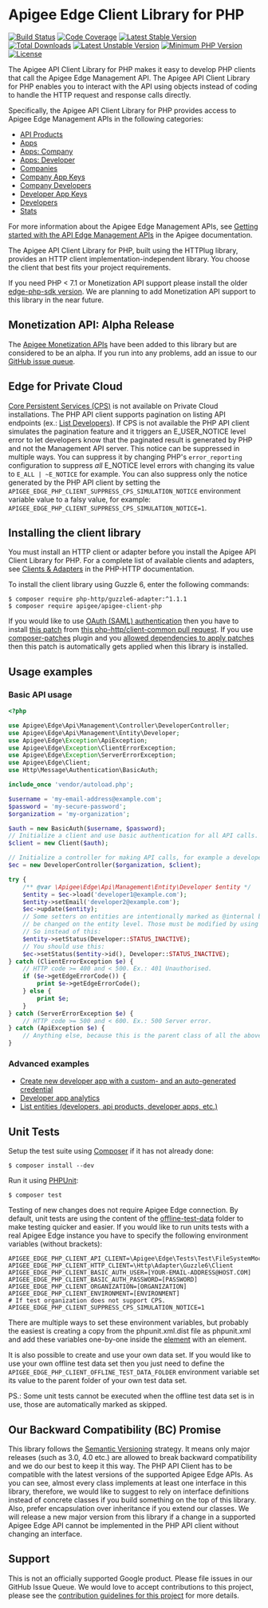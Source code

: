 # Apigee Edge Client Library for PHP

[![Build Status](https://travis-ci.org/apigee/apigee-client-php.svg?branch=2.x)](https://travis-ci.org/apigee/apigee-client-php)
[![Code Coverage](https://codecov.io/gh/apigee/apigee-client-php/branch/2.x/graph/badge.svg)](https://codecov.io/gh/apigee/apigee-client-php/branch/2.x)
[![Latest Stable Version](https://poser.pugx.org/apigee/apigee-client-php/v/stable)](https://packagist.org/packages/apigee/apigee-client-php)
[![Total Downloads](https://poser.pugx.org/apigee/apigee-client-php/downloads)](https://packagist.org/packages/apigee/apigee-client-php)
[![Latest Unstable Version](https://img.shields.io/badge/unstable-2.0.x--dev-orange.svg?style=flat-square)](https://packagist.org/packages/apigee/apigee-client-php)
[![Minimum PHP Version](https://img.shields.io/badge/PHP-%3E%3D%207.1-8892BF.svg?style=flat-square)](https://php.net/)
[![License](https://poser.pugx.org/apigee/apigee-client-php/license)](https://packagist.org/packages/apigee/apigee-client-php)

The Apigee API Client Library for PHP makes it easy to develop PHP clients that call the Apigee Edge Management API. The
Apigee API Client Library for PHP  enables you to interact with the API using objects instead of coding to handle the
HTTP request and response calls directly.

Specifically, the Apigee API Client Library for PHP provides access to Apigee Edge Management APIs in the following
categories:

* [API Products](https://apidocs.apigee.com/api/api-products-1)
* [Apps](https://apidocs.apigee.com/api/apps-0)
* [Apps: Company](https://apidocs.apigee.com/api/apps-company)
* [Apps: Developer](https://apidocs.apigee.com/api/apps-developer)
* [Companies](https://apidocs.apigee.com/api/companies-0)
* [Company App Keys](https://apidocs.apigee.com/api/company-app-keys-0)
* [Company Developers](https://apidocs.apigee.com/api/company-developers-0)
* [Developer App Keys](https://apidocs.apigee.com/api/developer-app-keys)
* [Developers](https://apidocs.apigee.com/api/developers-0)
* [Stats](https://apidocs.apigee.com/api/stats)

For more information about the Apigee Edge Management APIs, see [Getting started with the API Edge Management APIs](https://apidocs.apigee.com/api-reference/content/api-reference-getting-started)
in the Apigee documentation.

The Apigee API Client Library for PHP, built using the HTTPlug library, provides an HTTP client
implementation-independent library. You choose the client that best fits your project requirements.

If you need PHP < 7.1 or Monetization API support please install the older [edge-php-sdk version](https://github.com/apigee/edge-php-sdk).
We are planning to add Monetization API support to this library in the near future.

## Monetization API: Alpha Release

The [Apigee Monetization APIs](https://apidocs.apigee.com/api-reference/content/monetization-apis) have been added to this library but are
considered to be an alpha.  If you run into any problems, add an issue to our [GitHub issue queue](https://github.com/apigee/apigee-client-php/issues).

## Edge for Private Cloud
[Core Persistent Services (CPS)](https://docs.apigee.com/api-platform/reference/cps) is not available on Private Cloud installations.
The PHP API client supports pagination on listing API endpoints (ex.: [List Developers](https://apidocs.apigee.com/management/apis/get/organizations/%7Borg_name%7D/developers)). If CPS is not available the PHP API client simulates the pagination feature and it triggers an E_USER_NOTICE level error to let developers know that the paginated result is generated by PHP and not the Management API server.
This notice can be suppressed in multiple ways. You can suppress it by changing PHP's `error_reporting` configuration to
suppress _all_ E_NOTICE level errors with changing its value to `E_ALL | ~E_NOTICE` for example. You can also suppress only the notice generated by the PHP API client by setting the `APIGEE_EDGE_PHP_CLIENT_SUPPRESS_CPS_SIMULATION_NOTICE` environment variable value to a falsy value, for example: `APIGEE_EDGE_PHP_CLIENT_SUPPRESS_CPS_SIMULATION_NOTICE=1`.

## Installing the client library

You must install an HTTP client or adapter before you install the Apigee API Client Library for PHP. For a complete list
of available clients and adapters, see [Clients & Adapters](http://docs.php-http.org/en/latest/clients.html) in the
PHP-HTTP documentation.

To install the client library using Guzzle 6, enter the following commands:

```
$ composer require php-http/guzzle6-adapter:^1.1.1
$ composer require apigee/apigee-client-php
```

If you would like to use [OAuth (SAML) authentication](https://docs.apigee.com/api-platform/system-administration/using-oauth2-security-apigee-edge-management-api#usingtheapitogettokens-postrefreshanaccesstoken)
then you have to install [this patch](https://patch-diff.githubusercontent.com/raw/php-http/client-common/pull/103.diff)
from [this php-http/client-common pull request](https://github.com/php-http/client-common/pull/103). If you use
[composer-patches](https://github.com/cweagans/composer-patches) plugin and you [allowed dependencies to apply patches](https://github.com/cweagans/composer-patches#allowing-patches-to-be-applied-from-dependencies)
then this patch is automatically gets applied when this library is installed.

## Usage examples

### Basic API usage


```php
<?php

use Apigee\Edge\Api\Management\Controller\DeveloperController;
use Apigee\Edge\Api\Management\Entity\Developer;
use Apigee\Edge\Exception\ApiException;
use Apigee\Edge\Exception\ClientErrorException;
use Apigee\Edge\Exception\ServerErrorException;
use Apigee\Edge\Client;
use Http\Message\Authentication\BasicAuth;

include_once 'vendor/autoload.php';

$username = 'my-email-address@example.com';
$password = 'my-secure-password';
$organization = 'my-organization';

$auth = new BasicAuth($username, $password);
// Initialize a client and use basic authentication for all API calls.
$client = new Client($auth);

// Initialize a controller for making API calls, for example a developer controller to working with developer entities.
$ec = new DeveloperController($organization, $client);

try {
    /** @var \Apigee\Edge\Api\Management\Entity\Developer $entity */
    $entity = $ec->load('developer1@example.com');
    $entity->setEmail('developer2@example.com');
    $ec->update($entity);
    // Some setters on entities are intentionally marked as @internal because the underlying entity properties can not
    // be changed on the entity level. Those must be modified by using dedicated API calls.
    // So instead of this:
    $entity->setStatus(Developer::STATUS_INACTIVE);
    // You should use this:
    $ec->setStatus($entity->id(), Developer::STATUS_INACTIVE);
} catch (ClientErrorException $e) {
    // HTTP code >= 400 and < 500. Ex.: 401 Unauthorised.
    if ($e->getEdgeErrorCode()) {
        print $e->getEdgeErrorCode();
    } else {
        print $e;
    }
} catch (ServerErrorException $e) {
    // HTTP code >= 500 and < 600. Ex.: 500 Server error.
} catch (ApiException $e) {
    // Anything else, because this is the parent class of all the above.
}

```

### Advanced examples

* [Create new developer app with a custom- and an auto-generated credential](examples/create_new_app_with_credential.php)
* [Developer app analytics](examples/developer_app_analytics.php)
* [List entities (developers, api products, developer apps, etc.)](examples/list_multiple_entities.php)

## Unit Tests

Setup the test suite using [Composer](http://getcomposer.org/) if it has not already done:

```
$ composer install --dev
```

Run it using [PHPUnit](http://phpunit.de/):

```
$ composer test
```

Testing of new changes does not require Apigee Edge connection. By default, unit tests are using the content of the
[offline-test-data](tests/offline-test-data) folder to make testing quicker and easier. If you would like to run units
tests with a real Apigee Edge instance you have to specify the following environment variables (without brackets):

```shell
APIGEE_EDGE_PHP_CLIENT_API_CLIENT=\Apigee\Edge\Tests\Test\FileSystemMockClient
APIGEE_EDGE_PHP_CLIENT_HTTP_CLIENT=\Http\Adapter\Guzzle6\Client
APIGEE_EDGE_PHP_CLIENT_BASIC_AUTH_USER=[YOUR-EMAIL-ADDRESS@HOST.COM]
APIGEE_EDGE_PHP_CLIENT_BASIC_AUTH_PASSWORD=[PASSWORD]
APIGEE_EDGE_PHP_CLIENT_ORGANIZATION=[ORGANIZATION]
APIGEE_EDGE_PHP_CLIENT_ENVIRONMENT=[ENVIRONMENT]
# If test organization does not support CPS.
APIGEE_EDGE_PHP_CLIENT_SUPPRESS_CPS_SIMULATION_NOTICE=1
```

There are multiple ways to set these environment variables, but probably the easiest is creating a copy from the
phpunit.xml.dist file as phpunit.xml and add these variables one-by-one inside the [<php> element](https://phpunit.de/manual/current/en/appendixes.configuration.html#appendixes.configuration.php-ini-constants-variables)
with an <env> element.

It is also possible to create and use your own data set. If you would like to use your own offline test data set then
you just need to define the `APIGEE_EDGE_PHP_CLIENT_OFFLINE_TEST_DATA_FOLDER` environment variable set its value to the parent
folder of your own test data set.

PS.: Some unit tests cannot be executed when the offline test data set is in use, those are automatically marked as
skipped.

## Our Backward Compatibility (BC) Promise
This library follows the [Semantic Versioning](https://semver.org) strategy. It means only major releases (such as 3.0, 4.0 etc.) are allowed to break backward compatibility and we do our best to keep it this way.
The PHP API Client has to be compatible with the latest versions of the supported Apigee Edge APIs.
As you can see, almost every class implements at least one interface in this library, therefore, we would like to suggest to rely on interface definitions instead of concrete classes if you build something on the top of this library. Also, prefer encapsulation over inheritance if you extend our classes.
We will release a new major version from this library if a change in a supported Apigee Edge API cannot be implemented in the PHP API client without changing an interface.

## Support

This is not an officially supported Google product. Please file issues in our GitHub Issue Queue. We would love to
accept contributions to this project, please see the [contribution guidelines for this project](CONTRIBUTING.md) for
more details.
